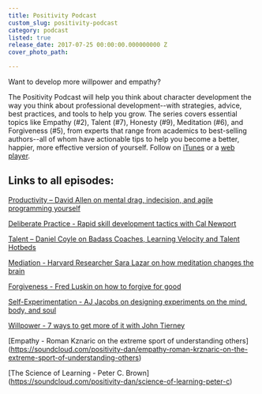 ```yaml
---
title: Positivity Podcast
custom_slug: positivity-podcast
category: podcast
listed: true
release_date: 2017-07-25 00:00:00.000000000 Z
cover_photo_path: 

---
```

Want to develop more willpower and empathy?

The Positivity Podcast will help you think about character development the way you think about professional development--with strategies, advice, best practices, and tools to help you grow. The series covers essential topics like Empathy (#2), Talent (#7), Honesty (#9), Meditation (#6), and Forgiveness (#5), from experts that range from academics to best-selling authors--all of whom have actionable tips to help you become a better, happier, more effective version of yourself. Follow on [iTunes](https://itunes.apple.com/us/podcast/positivity-podcast-with-make-school/id1090239384?mt=2) or a [web player](https://soundcloud.com/positivity-dan).


## Links to all episodes:

[Productivity – David Allen on mental drag, indecision, and agile programming yourself](https://soundcloud.com/positivity-dan/productivity-david-allen-on)

[Deliberate Practice - Rapid skill development tactics with Cal Newport](https://soundcloud.com/positivity-dan/deliberate-practice-rapid)

[Talent – Daniel Coyle on Badass Coaches, Learning Velocity and Talent Hotbeds](https://soundcloud.com/positivity-dan/talent-daniel-coyle-on-badass)

[Mediation - Harvard Researcher Sara Lazar on how meditation changes the brain](https://soundcloud.com/positivity-dan/mediation-harvard-researcher)

[Forgiveness - Fred Luskin on how to forgive for good](https://soundcloud.com/positivity-dan/fred-luskin)

[Self-Experimentation - AJ Jacobs on designing experiments on the mind, body, and soul](https://soundcloud.com/positivity-dan/aj-jacobs)

[Willpower - 7 ways to get more of it with John Tierney](https://soundcloud.com/positivity-dan/john-tierney)

[Empathy - Roman Kznaric on the extreme sport of understanding others] (https://soundcloud.com/positivity-dan/empathy-roman-krznaric-on-the-extreme-sport-of-understanding-others)

[The Science of Learning - Peter C. Brown] (https://soundcloud.com/positivity-dan/science-of-learning-peter-c)